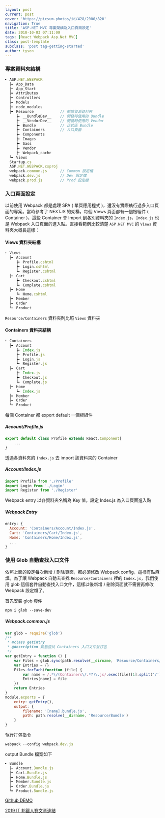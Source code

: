 ```yaml
---
layout: post
current: post
cover: 'https://picsum.photos/id/428/2000/820'
navigation: True
title: 'ASP.NET MVC 專案架構及入口頁面設定'
date: 2018-10-03 07:11:00
tags: [React Webpack Asp.Net MVC]
class: post-template
subclass: 'post tag-getting-started'
author: tyson
---
```


### 專案資料夾結構

```javascript
╸ ASP.NET.WEBPACK
  ┝╸ App_Data
  ┝╸ App_Start
  ┝╸ Attributes
  ┝╸ Controllers
  ┝╸ Models
  ┝╸ node_modules
  ┝╸ Resource            // 前端資源資料夾
     ┝╸ __BundleDev__    // 開發時使用的 Bundle
     ┝╸ __VendorDev__    // 開發時使用的 Vendor
     ┝╸ Bundle           // 正式區 Bundle
     ┝╸ Containers       // 入口頁面
     ┝╸ Components
     ┝╸ Images
     ┝╸ Sass
     ┝╸ Vendor
     ┝╸ Webpack_cache
  ┕╸ Views
  Startup.cs
  ASP.NET.WEBPACK.csproj
  webpack.common.js      // Common 設定檔
  webpack.dev.js         // Dev 設定檔
  webpack.prod.js        // Prod 設定檔
```

### 入口頁面設定

以前使用 Webpack 都是處理 SPA ( 單頁應用程式 )，還沒有實際執行過多入口頁面的專案。當時參考了 NEXTJS 的架構，每個 Views 頁面都有一個根組件 ( Container )，這些 Container 會 Import 到各別資料夾的 `Index.js`，`Index.js` 也是 Webpack 入口頁面的進入點。直接看範例比較清楚 `ASP.NET MVC` 的 `Views` 資料夾大概長這樣：

#### Views 資料夾結構

```javascript
╸ Views
  ┝╸ Account
     ┝╸ Profile.cshtml
     ┝╸ Login.cshtml
     ┕╸ Register.cshtml
  ┝╸ Cart
     ┝╸ Checkout.cshtml
     ┕╸ Complete.cshtml
  ┝╸ Home
     ┕╸ Home.cshtml
  ┝╸ Member
  ┝╸ Order
  ┕╸ Product
```

`Resource/Containers` 資料夾則比照 `Views` 資料夾

#### Containers 資料夾結構

```javascript
╸ Containers
  ┝╸ Account
     ┝╸ Index.js
     ┝╸ Profile.js
     ┝╸ Login.js
     ┕╸ Register.js
  ┝╸ Cart
     ┝╸ Index.js
     ┝╸ Checkout.js
     ┕╸ Complete.js
  ┝╸ Home
     ┕╸ Index.js
  ┝╸ Member
  ┝╸ Order
  ┕╸ Product
```

每個 Container 都 export default 一個根組件

##### Account/Profile.js

```javascript
export default class Profile extends React.Component{
    ...
}
```

透過各資料夾的 `Index.js` 去 import 該資料夾的 Container

##### Account/Index.js

```javascript
import Profile from './Profile'
import Login from './Login'
import Register from './Register'
```

Webpack entry 以各資料夾名稱為 Key 值，設定 Index.js 為入口頁面進入點

##### Webpack Entry

```javascript
entry: {
  Account: 'Containers/Account/Index.js',
  Cart: 'Containers/Cart/Index.js',
  Home: 'Containers/Home/Index.js',
  ...
}
```

### 使用 Glob 自動查找入口文件

依照上面的設定每次新增 / 刪除頁面，都必須修改 Webpack config，這樣有點麻煩。為了讓 Webpack 自動去查找 `Resource/Containers` 裡的 `Index.js`，我們使用 glob 這個套件自動查找入口文件，這樣以後新增 / 刪除頁面就不需要再修改 Webpack 設定檔了。

首先安裝 glob 套件

```javascript
npm i glob --save-dev
```

##### Webpack.common.js

```javascript
var glob = require('glob')
/**
 * @class getEntry
 * @description 動態查找 Containers 入口文件並打包
 */
var getEntry = function () {
    var Files = glob.sync(path.resolve(__dirname, 'Resource/Containers/**/Index.js'))
    var Entries = {}
    Files.forEach(function (file) {
        var name = /.*\/(Containers\/.*?)\.js/.exec(file)[1].split('/')[1]
        Entries[name] = file
    })
    return Entries
}
module.exports = {
    entry: getEntry(),
    output: {
        filename: '[name].bundle.js',
        path: path.resolve(__dirname, 'Resource/Bundle')
    }
}
```

執行打包指令

```javascript
webpack --config webpack.dev.js
```

output Bundle 檔案如下

```javascript
╸ Bundle
  ┝╸ Account.Bundle.js
  ┝╸ Cart.Bundle.js
  ┝╸ Home.Bundle.js
  ┝╸ Member.Bundle.js
  ┝╸ Order.Bundle.js
  ┕╸ Product.Bundle.js
```

[Github DEMO](https://github.com/tyson711/Webpack-with-ASP.NET-MVC)

[2019 IT 邦鐵人賽文章連結](https://ithelp.ithome.com.tw/articles/10199438)
